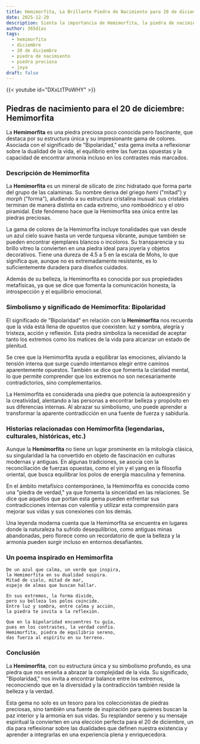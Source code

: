 ```yaml
---
title: Hemimorfita, La Brillante Piedra de Nacimiento para 20 de diciembre
date: 2025-12-20
description: Sienta la importancia de Hemimorfita, la piedra de nacimiento de 20 de diciembre que simboliza Bipolaridad. Deje que su belleza y significado iluminen su día.
author: 365días
tags:
  - hemimorfita
  - diciembre
  - 20 de diciembre
  - piedra de nacimiento
  - piedra preciosa
  - joya
draft: false
---
```


{{< youtube id="DXxLtTPoWHY" >}}

## Piedras de nacimiento para el 20 de diciembre: Hemimorfita

La **Hemimorfita** es una piedra preciosa poco conocida pero fascinante, que destaca por su estructura única y su impresionante gama de colores. Asociada con el significado de "Bipolaridad," esta gema invita a reflexionar sobre la dualidad de la vida, el equilibrio entre las fuerzas opuestas y la capacidad de encontrar armonía incluso en los contrastes más marcados.

### Descripción de Hemimorfita

La **Hemimorfita** es un mineral de silicato de zinc hidratado que forma parte del grupo de las calaminas. Su nombre deriva del griego _hemi_ ("mitad") y _morph_ ("forma"), aludiendo a su estructura cristalina inusual: sus cristales terminan de manera distinta en cada extremo, uno romboédrico y el otro piramidal. Este fenómeno hace que la Hemimorfita sea única entre las piedras preciosas.

La gama de colores de la Hemimorfita incluye tonalidades que van desde un azul cielo suave hasta un verde turquesa vibrante, aunque también se pueden encontrar ejemplares blancos o incoloros. Su transparencia y su brillo vítreo la convierten en una piedra ideal para joyería y objetos decorativos. Tiene una dureza de 4.5 a 5 en la escala de Mohs, lo que significa que, aunque no es extremadamente resistente, es lo suficientemente duradera para diseños cuidados.

Además de su belleza, la Hemimorfita es conocida por sus propiedades metafísicas, ya que se dice que fomenta la comunicación honesta, la introspección y el equilibrio emocional.

### Simbolismo y significado de Hemimorfita: Bipolaridad

El significado de "Bipolaridad" en relación con la **Hemimorfita** nos recuerda que la vida está llena de opuestos que coexisten: luz y sombra, alegría y tristeza, acción y reflexión. Esta piedra simboliza la necesidad de aceptar tanto los extremos como los matices de la vida para alcanzar un estado de plenitud.

Se cree que la Hemimorfita ayuda a equilibrar las emociones, aliviando la tensión interna que surge cuando intentamos elegir entre caminos aparentemente opuestos. También se dice que fomenta la claridad mental, lo que permite comprender que los extremos no son necesariamente contradictorios, sino complementarios.

La Hemimorfita es considerada una piedra que potencia la autoexpresión y la creatividad, alentando a las personas a encontrar belleza y propósito en sus diferencias internas. Al abrazar su simbolismo, uno puede aprender a transformar la aparente contradicción en una fuente de fuerza y sabiduría.

### Historias relacionadas con Hemimorfita (legendarias, culturales, históricas, etc.)

Aunque la **Hemimorfita** no tiene un lugar prominente en la mitología clásica, su singularidad la ha convertido en objeto de fascinación en culturas modernas y antiguas. En algunas tradiciones, se asocia con la reconciliación de fuerzas opuestas, como el yin y el yang en la filosofía oriental, que busca equilibrar los polos de energía masculina y femenina.

En el ámbito metafísico contemporáneo, la Hemimorfita es conocida como una "piedra de verdad," ya que fomenta la sinceridad en las relaciones. Se dice que aquellos que portan esta gema pueden enfrentar sus contradicciones internas con valentía y utilizar esta comprensión para mejorar sus vidas y sus conexiones con los demás.

Una leyenda moderna cuenta que la Hemimorfita se encuentra en lugares donde la naturaleza ha sufrido desequilibrios, como antiguas minas abandonadas, pero florece como un recordatorio de que la belleza y la armonía pueden surgir incluso en entornos desafiantes.

### Un poema inspirado en Hemimorfita

```
De un azul que calma, un verde que inspira,  
la Hemimorfita en su dualidad suspira.  
Mitad de cielo, mitad de mar,  
espejo de almas que buscan hallar.  

En sus extremos, la forma divide,  
pero su belleza los polos coincide.  
Entre luz y sombra, entre calma y acción,  
la piedra te invita a la reflexión.  

Que en la bipolaridad encuentres tu guía,  
pues en los contrastes, la verdad confía.  
Hemimorfita, piedra de equilibrio sereno,  
das fuerza al espíritu en su terreno.  
```

### Conclusión

La **Hemimorfita**, con su estructura única y su simbolismo profundo, es una piedra que nos enseña a abrazar la complejidad de la vida. Su significado, "Bipolaridad," nos invita a encontrar balance entre los extremos, reconociendo que en la diversidad y la contradicción también reside la belleza y la verdad.

Esta gema no solo es un tesoro para los coleccionistas de piedras preciosas, sino también una fuente de inspiración para quienes buscan la paz interior y la armonía en sus vidas. Su resplandor sereno y su mensaje espiritual la convierten en una elección perfecta para el 20 de diciembre, un día para reflexionar sobre las dualidades que definen nuestra existencia y aprender a integrarlas en una experiencia plena y enriquecedora.